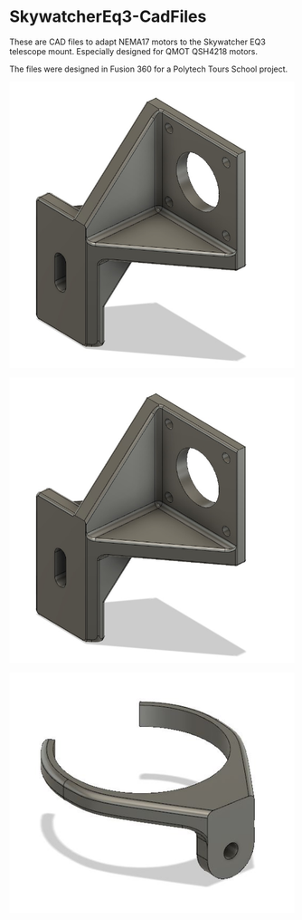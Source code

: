 # SkywatcherEq3-CadFiles

These are CAD files to adapt NEMA17 motors to the Skywatcher EQ3 telescope mount.
Especially designed for QMOT QSH4218 motors.

The files were designed in Fusion 360 for a Polytech Tours School project.

![Ah Motor mount](AhMotorMount.jpg)

![Dec Motor mount](AhMotorMount.jpg)

![FeetClip](FeetClip.jpg)
